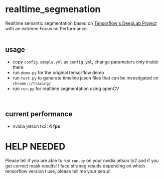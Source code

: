 # realtime_segmenation
Realtime semantic segmentation based on [Tensorflow's DeepLab Project](https://github.com/tensorflow/models/tree/master/research/deeplab) with an extreme Focus on Performance. 
<br />
<br />
## usage
- copy `config.sample.yml` as `config.yml`, change parameters only inside there
- run `demo.py` for the original tensorflow demo
- run `test.py` to generate timeline jason files that can be investigated on `chrome://tracing/`
- run `run.py` for realtime segmentation using openCV
<br />

## current performance
- nvidia jetson tx2: **4 fps**

# HELP NEEDED
Please tell if you are able to run `run.py` on your nvidia jetson tx2 and if you get correct mask results!
I face straneg results depending on which tensorflow version I use, please tell me your setup!
